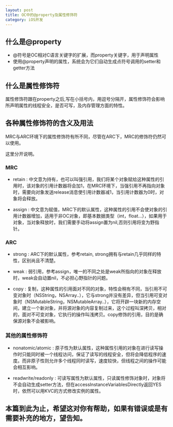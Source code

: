 ```yaml
---
layout: post
title: OC中的@property及属性修饰符
category: iOS开发
---
```


## 什么是@property

+ @符号是OC相对C语言关键字的扩展，而property关键字，用于声明属性
+ 使用@property声明的属性，系统会为它们自动生成点符号调用的setter和getter方法

## 什么是属性修饰符

属性修饰符跟在property之后,写在小括号内，用逗号分隔开，属性修饰符会影响所声明属性的线程安全，是否可写，及内存管理方面的特性。

## 各种属性修饰符的含义及用法

MRC与ARC环境下的属性修饰符有所不同，尽管在ARC下，MRC的修饰符仍然可以使用。

这里分开说明。

### MRC

+ retain : 中文意为持有，也可以叫强引用，我们将某个对象赋给这种属性的引用时，该对象的引用计数器将会加1，在MRC环境下，当强引用不再指向对象时，需要向对象发送release消息使引用计数器减1，当引用计数器为0时，对象将会释放。

+ assign : 中文意为赋值，MRC下的默认属性，这种属性的引用不会使对象的引用计数器增加，适用于非OC对象，即基本数据类型（int，float...），如果用于对象，当对象释放时，我们需要手动将assign置为nil,否则引用将变为野指针。

### ARC

+ strong : ARC下的默认属性，参考retain, strong拥有与retain几乎同样的特性，区别尚且不清楚。

+ weak : 弱引用，参考assign，唯一的不同之处是weak所指向的对象在释放时，weak会自动置nil，不必担心野指针的问题。

+ copy : 复制，这种属性的引用面对不同的对象，特性会稍有不同，当引用不可变对象时（NSString，NSArray..），它与strong并没有差异，但当引用可变对象时（NSMutableString，NSMutableArray..），它将开辟一块新的内存空间，建立一个新对象，并将源对象的内容复制过来，这个过程叫深拷贝，相对的，面对不可变对象，它执行的操作叫浅拷贝。copy修饰的引用，目的是确保源对象不会被影响。

### 其他的属性修饰符

+ nonatomic/atomic : 原子性为默认属性，这种属性引用的对象在进行读写操作时只能同时被一个线程访问，保证了读写的线程安全，但将会降低程序的速度。而非原子性则允许多个线程同时读写，速度较快，但线程之间的操作可能会相互影响。

+ readwrite/readonly : 可读写属性为默认属性，只读属性修饰对象时，对象将不会自动生成setter方法，但在accessInstanceVariablesDirectly返回YES时，依然可以用KVC的方式修改实例的属性。


## 本篇到此为止，希望这对你有帮助，如果有错误或是有需要补充的地方，望告知。


